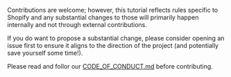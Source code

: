 Contributions are welcome; however, this tutorial reflects rules specific to Shopify and
any substantial changes to those will primarily happen internally and not through external contributions.

If you do want to propose a substantial change, please consider opening an issue first
to ensure it aligns to the direction of the project (and potentially save yourself some time!).

Please read and follor our [CODE_OF_CONDUCT.md](CODE_OF_CONDUCT.md) before contributing.
